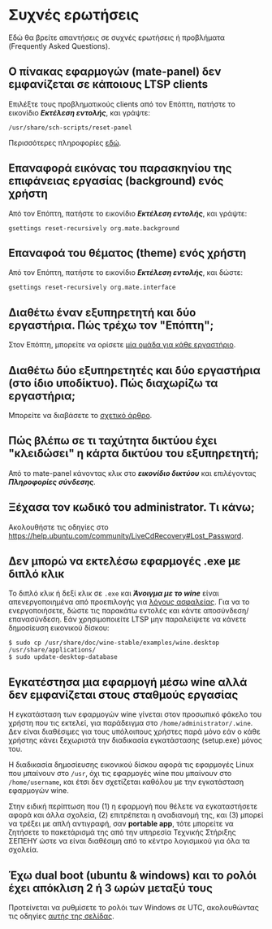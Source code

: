 # Συχνές ερωτήσεις

Εδώ θα βρείτε απαντήσεις σε συχνές ερωτήσεις ή προβλήματα (Frequently Asked
Questions).

## Ο πίνακας εφαρμογών (mate-panel) δεν εμφανίζεται σε κάποιους LTSP clients

Επιλέξτε τους προβληματικούς clients από τον Επόπτη, πατήστε το εικονίδιο
***Εκτέλεση εντολής***, και γράψτε:

```shell
/usr/share/sch-scripts/reset-panel
```

Περισσότερες πληροφορίες
[εδώ](http://alkisg.mysch.gr/steki/index.php?topic=7125.msg84022#msg84022).

## Επαναφορά εικόνας του παρασκηνίου της επιφάνειας εργασίας (background) ενός χρήστη

Από τον Επόπτη, πατήστε το εικονίδιο ***Εκτέλεση εντολής***, και γράψτε:

```shell
gsettings reset-recursively org.mate.background
```

## Επαναφοά του θέματος (theme) ενός χρήστη

Από τον Επόπτη, πατήστε το εικονίδιο ***Εκτέλεση εντολής***, και δώστε:

```shell
gsettings reset-recursively org.mate.interface
```

## Διαθέτω έναν εξυπηρετητή και δύο εργαστήρια. Πώς τρέχω τον "Επόπτη";

Στον Επόπτη, μπορείτε να ορίσετε [μία ομάδα για κάθε
εργαστήριο](../epoptes/groups.md).

## Διαθέτω δύο εξυπηρετητές και δύο εργαστήρια (στο ίδιο υποδίκτυο). Πώς διαχωρίζω τα εργαστήρια;

Μπορείτε να διαβάσετε το [σχετικό άρθρο](advanced/multiple-labs/).

## Πώς βλέπω σε τι ταχύτητα δικτύου έχει "κλειδώσει" η κάρτα δικτύου του εξυπηρετητή;

Από το mate-panel κάνοντας κλικ στο ***εικονίδιο δικτύου*** και επιλέγοντας
***Πληροφορίες σύνδεσης***.

## Ξέχασα τον κωδικό του administrator. Τι κάνω;

Ακολουθήστε τις οδηγίες στο
<https://help.ubuntu.com/community/LiveCdRecovery#Lost_Password>.

## Δεν μπορώ να εκτελέσω εφαρμογές .exe με διπλό κλικ

Το διπλό κλικ ή δεξί κλικ σε `.exe` και ***Άνοιγμα με το wine*** είναι
απενεργοποιημένα από προεπιλογής για [λόγους
ασφαλείας](https://salsa.debian.org/wine-team/wine/raw/master/debian/README.debian).
Για να το ενεργοποιήσετε, δώστε τις παρακάτω εντολές και κάντε
αποσύνδεση/επανασύνδεση. Εάν χρησιμοποιείτε LTSP μην παραλείψετε να κάνετε
δημοσίευση εικονικού δίσκου:

```shell-session
$ sudo cp /usr/share/doc/wine-stable/examples/wine.desktop /usr/share/applications/
$ sudo update-desktop-database
```

## Εγκατέστησα μια εφαρμογή μέσω wine αλλά δεν εμφανίζεται στους σταθμούς εργασίας

Η εγκατάσταση των εφαρμογών wine γίνεται στον προσωπικό φάκελο του χρήστη που
τις εκτελεί, για παράδειγμα στο `/home/administrator/.wine`. Δεν είναι
διαθέσιμες για τους υπόλοιπους χρήστες παρά μόνο εάν ο κάθε χρήστης κάνει
ξεχωριστά την διαδικασία εγκατάστασης (setup.exe) μόνος του.

Η διαδικασία δημοσίευσης εικονικού δίσκου αφορά τις εφαρμογές Linux που
μπαίνουν στο `/usr`, όχι τις εφαρμογές wine που μπαίνουν στο `/home/username`,
και έτσι δεν σχετίζεται καθόλου με την εγκατάσταση εφαρμογών wine.

Στην ειδική περίπτωση που (1) η εφαρμογή που θέλετε να εγκαταστήσετε αφορά και
άλλα σχολεία, (2) επιτρέπεται η αναδιανομή της, και (3) μπορεί να τρέξει με
απλή αντιγραφή, σαν **portable app**, τότε μπορείτε να ζητήσετε το πακετάρισμά
της από την υπηρεσία Τεχνικής Στήριξης ΣΕΠΕΗΥ ώστε να είναι διαθέσιμη από το
κέντρο λογισμικού για όλα τα σχολεία.

## Έχω dual boot (ubuntu & windows) και το ρολόι έχει απόκλιση 2 ή 3 ωρών μεταξύ τους

Προτείνεται να ρυθμίσετε το ρολόι των Windows σε UTC, ακολουθώντας τις οδηγίες
[αυτής της
σελίδας](https://wiki.archlinux.org/index.php/System_time#UTC_in_Windows).
